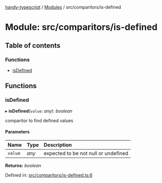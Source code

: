 [handy-typescript](../README.md) / [Modules](../modules.md) / src/comparitors/is-defined

# Module: src/comparitors/is-defined

## Table of contents

### Functions

- [isDefined](src_comparitors_is_defined.md#isdefined)

## Functions

### isDefined

▸ **isDefined**(`value`: *any*): *boolean*

comparitor to find defined values

#### Parameters

| Name | Type | Description |
| :------ | :------ | :------ |
| `value` | *any* | expected to be not null or undefined |

**Returns:** *boolean*

Defined in: [src/comparitors/is-defined.ts:6](https://github.com/robbiemu/handy-typescript/blob/2cd4d26/src/comparitors/is-defined.ts#L6)
